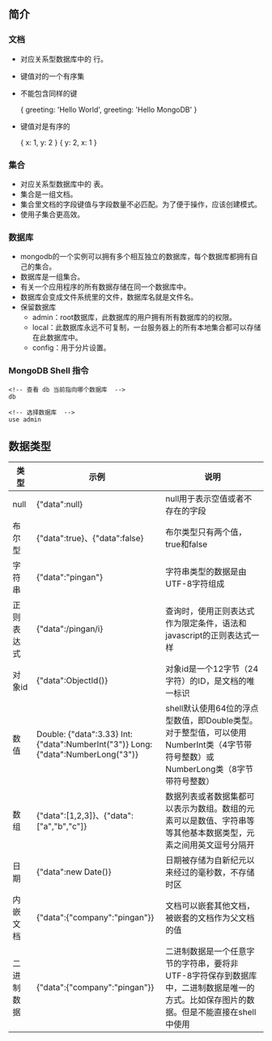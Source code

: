 ## 简介

### 文档 

- 对应关系型数据库中的 行。
- 键值对的一个有序集
- 不能包含同样的键

    { greeting: 'Hello World', greeting: 'Hello MongoDB' }

- 键值对是有序的

    { x: 1, y: 2 }
    { y: 2, x: 1 }

### 集合

- 对应关系型数据库中的 表。
- 集合是一组文档。
- 集合里文档的字段键值与字段数量不必匹配。为了便于操作，应该创建模式。
- 使用子集合更高效。

### 数据库

- mongodb的一个实例可以拥有多个相互独立的数据库，每个数据库都拥有自己的集合。
- 数据库是一组集合。
- 有关一个应用程序的所有数据存储在同一个数据库中。
- 数据库会变成文件系统里的文件，数据库名就是文件名。
- 保留数据库
    - admin：root数据库，此数据库的用户拥有所有数据库的的权限。
    - local：此数据库永远不可复制，一台服务器上的所有本地集合都可以存储在此数据库中。
    - config：用于分片设置。

### MongoDB Shell 指令

    <!-- 查看 db 当前指向哪个数据库  -->
    db

    <!-- 选择数据库  -->
    use admin


## 数据类型

| 类型    | 示例                                                                                | 说明                                                                                |
|-------|-----------------------------------------------------------------------------------|-----------------------------------------------------------------------------------|
| null  | {"data":null}                                                                     | null用于表示空值或者不存在的字段                                                                |
| 布尔型   | {"data":true}、{"data":false}                                                      | 布尔类型只有两个值，true和false                                                              |
| 字符串   | {"data":"pingan"}                                                                 | 字符串类型的数据是由UTF-8字符组成                                                               |
| 正则表达式 | {"data":/pingan/i}                                                                | 查询时，使用正则表达式作为限定条件，语法和javascript的正则表达式一样                                           |
| 对象id  | {"data":ObjectId()}                                                               | 对象id是一个12字节（24字符）的ID，是文档的唯一标识                                                     |
| 数值    | Double: {"data":3.33} Int: {"data":NumberInt("3")} Long: {"data":NumberLong("3")} | shell默认使用64位的浮点型数值，即Double类型。对于整型值，可以使用NumberInt类（4字节带符号整数）或NumberLong类（8字节带符号整数） |
| 数组    | {"data":[1,2,3]}、{"data":["a","b","c"]}                                           | 数据列表或者数据集都可以表示为数组。数组的元素可以是数值、字符串等等其他基本数据类型，元素之间用英文逗号分隔开                           |
| 日期    | {"data":new Date()}                                                               | 日期被存储为自新纪元以来经过的毫秒数，不存储时区                                                          |
| 内嵌文档  | {"data":{"company":"pingan"}}                                                     | 文档可以嵌套其他文档，被嵌套的文档作为父文档的值                                                          |
| 二进制数据 | {"data":{"company":"pingan"}}                                                     | 二进制数据是一个任意字节的字符串，要将非UTF-8字符保存到数据库中，二进制数据是唯一的方式。比如保存图片的数据。但是不能直接在shell中使用          |


